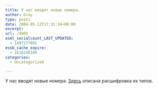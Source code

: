 ```yaml
---
title: У нас вводят новые номера.
author: Gray
type: posts
date: 2004-05-12T17:31:34+00:00
excerpt:
url: /4905
esml_socialcount_LAST_UPDATED:
  - 1497277091
essb_cache_expire:
  - 1616240109
categories:
  - Uncategorized

---
```








У нас вводят новые номера. <a href="http://www.autoconsulting.com.ua/article.php?sid=2361" target="_blank">Здесь</a> описана расшифровка их типов.